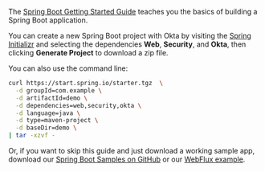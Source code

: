 The [Spring Boot Getting Started Guide](https://spring.io/guides/gs/spring-boot/) teaches you the basics of building a Spring Boot application. 

You can create a new Spring Boot project with Okta by visiting the [Spring Initializr](https://start.spring.io) and selecting the dependencies **Web**, **Security**, and **Okta**, then clicking **Generate Project** to download a zip file.

You can also use the command line:

```bash
curl https://start.spring.io/starter.tgz  \
  -d groupId=com.example \
  -d artifactId=demo \
  -d dependencies=web,security,okta \
  -d language=java \
  -d type=maven-project \
  -d baseDir=demo \
| tar -xzvf -
```

Or, if you want to skip this guide and just download a working sample app, download our [Spring Boot Samples on GitHub](https://github.com/okta/samples-java-spring/tree/master/resource-server) or our [WebFlux example](https://github.com/okta/okta-spring-boot/tree/master/examples/webflux-resource-server).
